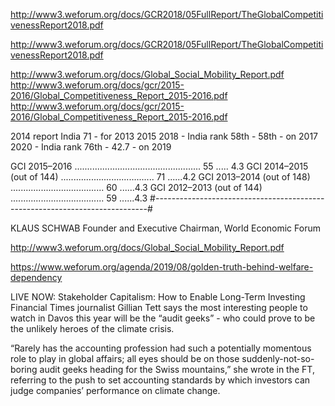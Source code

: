 http://www3.weforum.org/docs/GCR2018/05FullReport/TheGlobalCompetitivenessReport2018.pdf


http://www3.weforum.org/docs/GCR2018/05FullReport/TheGlobalCompetitivenessReport2018.pdf

http://www3.weforum.org/docs/Global_Social_Mobility_Report.pdf
http://www3.weforum.org/docs/gcr/2015-2016/Global_Competitiveness_Report_2015-2016.pdf
http://www3.weforum.org/docs/gcr/2015-2016/Global_Competitiveness_Report_2015-2016.pdf

2014 report India 71 - for 2013
2015 
2018 - India rank 58th - 58th - on 2017
2020 - India rank 76th - 42.7 - on 2019 

GCI 2015–2016 .................................................. 55 ..... 4.3
GCI 2014–2015 (out of 144) ..................................... 71 ......4.2
GCI 2013–2014 (out of 148) ..................................... 60 ......4.3
GCI 2012–2013 (out of 144) ..................................... 59 ......4.3
#----------------------------------------------------------------------------#

KLAUS SCHWAB
Founder and Executive Chairman, World Economic Forum


http://www3.weforum.org/docs/Global_Social_Mobility_Report.pdf


https://www.weforum.org/agenda/2019/08/golden-truth-behind-welfare-dependency


LIVE NOW: Stakeholder Capitalism: How to Enable Long-Term Investing
Financial Times journalist Gillian Tett says the most interesting people to watch in Davos this year will be the “audit geeks” - who could prove to be the unlikely heroes of the climate crisis.

“Rarely has the accounting profession had such a potentially momentous role to play in global affairs; all eyes should be on those suddenly-not-so-boring audit geeks heading for the Swiss mountains,” she wrote in the FT, referring to the push to set accounting standards by which investors can judge companies’ performance on climate change.
